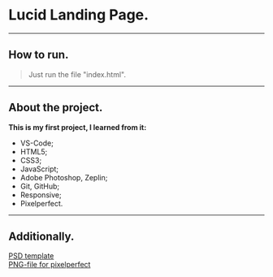 # Lucid Landing Page.
***
## How to run.
>Just run the file "index.html".
***
## About the project.
**This is my first project, I learned from it:**
* VS-Code;
* HTML5;
* CSS3;
* JavaScript;
* Adobe Photoshop, Zeplin;
* Git, GitHub;
* Responsive;
* Pixelperfect.
***
## Additionally.
[PSD template](https://yadi.sk/i/G_rvMXn3jSNxkg) <br>
[PNG-file for pixelperfect](https://yadi.sk/i/pwzhp141iHcR9Q)